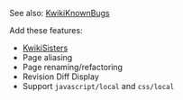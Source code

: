 See also: [KwikiKnownBugs](/KwikiKnownBugs)

Add these features:

* [KwikiSisters](/KwikiSisters)
* Page aliasing
* Page renaming/refactoring
* Revision Diff Display
* Support `javascript/local` and `css/local`
